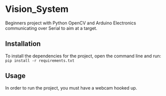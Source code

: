 # Vision_System
Beginners project with Python OpenCV and Arduino Electronics communicating over Serial to aim at a target.

## Installation
To install the dependencies for the project, open the command line and run:
```pip install -r requirements.txt```

## Usage
In order to run the project, you must have a webcam hooked up.
